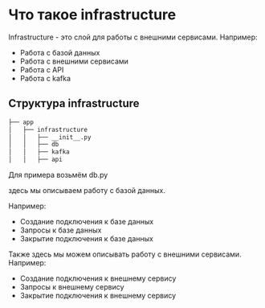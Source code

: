 # Что такое infrastructure

Infrastructure - это слой для работы с внешними сервисами.
Например:
- Работа с базой данных
- Работа с внешними сервисами
- Работа с API
- Работа с kafka

## Структура infrastructure

```bash
├── app
│   ├── infrastructure
│   │   ├── __init__.py
│   │   ├── db
│   │   ├── kafka
│   │   ├── api
```

Для примера возьмём db.py

здесь мы описываем работу с базой данных.

Например:
- Создание подключения к базе данных
- Запросы к базе данных
- Закрытие подключения к базе данных

Также здесь мы можем описывать работу с внешними сервисами.
Например:
- Создание подключения к внешнему сервису
- Запросы к внешнему сервису
- Закрытие подключения к внешнему сервису

